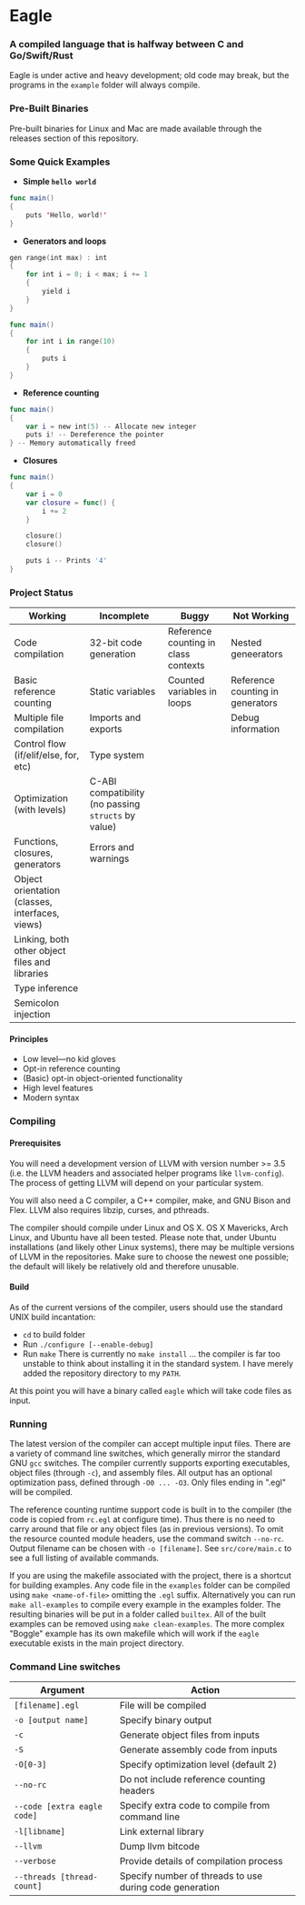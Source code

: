 # Eagle
### A compiled language that is halfway between C and Go/Swift/Rust

Eagle is under active and heavy development; old code may break, but the programs in the `example` folder
will always compile.

### Pre-Built Binaries

Pre-built binaries for Linux and Mac are made available through the releases
section of this repository.

### Some Quick Examples

 * **Simple `hello world`**

```swift
func main()
{
    puts 'Hello, world!'
}
```

 * **Generators and loops**

```swift
gen range(int max) : int
{
    for int i = 0; i < max; i += 1
    {
        yield i
    }
}

func main()
{
    for int i in range(10)
    {
        puts i
    }
}
```
 * **Reference counting**

```swift
func main()
{
    var i = new int(5) -- Allocate new integer
    puts i! -- Dereference the pointer
} -- Memory automatically freed
```

 * **Closures**

```swift
func main()
{
    var i = 0
    var closure = func() {
        i += 2
    }

    closure()
    closure()

    puts i -- Prints '4'
}
```

### Project Status

| Working | Incomplete | Buggy | Not Working |
| ------- | ----------- |----|----|
| Code compilation | 32-bit code generation | Reference counting in class contexts | Nested geneerators |
| Basic reference counting | Static variables | Counted variables in loops | Reference counting in generators |
| Multiple file compilation | Imports and exports | | Debug information |
| Control flow (if/elif/else, for, etc) | Type system |
| Optimization (with levels) | C-ABI compatibility (no passing `structs` by value) |
| Functions, closures, generators | Errors and warnings |
| Object orientation (classes, interfaces, views) |
| Linking, both other object files and libraries |
| Type inference |
| Semicolon injection |

#### Principles
 * Low level—no kid gloves
 * Opt-in reference counting
 * (Basic) opt-in object-oriented functionality
 * High level features
 * Modern syntax

### Compiling
#### Prerequisites
You will need a development version of LLVM with version number >= 3.5 (i.e. the LLVM headers
and associated helper programs
like `llvm-config`). The process of getting LLVM will depend on your particular system.

You will also need a C compiler, a C++ compiler, make, and GNU Bison and Flex. LLVM also requires
libzip, curses, and pthreads.

The compiler should compile under Linux and OS X. OS X Mavericks, Arch Linux, and Ubuntu have
all been tested. Please note that, under Ubuntu installations (and likely other Linux systems),
there may be multiple versions of LLVM in the repositories. Make sure to choose the newest one
possible; the default will likely be relatively old and therefore unusable.

#### Build
As of the current versions of the compiler, users should use the standard UNIX build incantation:
 * `cd` to build folder
 * Run `./configure [--enable-debug]`
 * Run `make`
There is currently no `make install` ... the compiler is far too unstable to think about installing
it in the standard system. I have merely added the repository directory to my `PATH`.

At this point you will have a binary called `eagle` which will take code files as input.

### Running
The latest version of the compiler can accept multiple input files. There are a variety of command
line switches, which generally mirror the standard GNU `gcc` switches. The compiler currently supports
exporting executables, object files (through `-c`), and assembly files. All output has an optional
optimization pass, defined through `-O0 ... -O3`. Only files ending in ".egl" will be
compiled.

The reference counting runtime support code is built in
to the compiler (the code is copied from `rc.egl` at configure time). Thus there is no need to carry
around that file or any object files (as in previous versions). To omit the resource counted module
headers, use the command switch `--no-rc`. Output filename can be chosen with `-o [filename]`.
See `src/core/main.c` to see a full listing of available commands.

If you are using the makefile associated with the project, there is a shortcut for building examples.
Any code file in the
`examples` folder can be compiled using `make <name-of-file>` omitting the `.egl` suffix.
Alternatively you can run `make all-examples` to compile every example in the examples folder. The
resulting binaries will be put in a folder called `builtex`. All of the built examples can be removed
using `make clean-examples`. The more complex "Boggle" example has its own makefile which will work if
the `eagle` executable exists in the main project directory.

### Command Line switches
| Argument | Action |
|---------|--------|
| `[filename].egl` | File will be compiled |
| `-o [output name]` | Specify binary output |
| `-c` | Generate object files from inputs |
| `-S` | Generate assembly code from inputs |
| `-O[0-3]` | Specify optimization level (default 2) |
| `--no-rc` | Do not include reference counting headers |
| `--code [extra eagle code]` | Specify extra code to compile from command line |
| `-l[libname]` | Link external library |
| `--llvm` | Dump llvm bitcode |
| `--verbose` | Provide details of compilation process |
| `--threads [thread-count]` | Specify number of threads to use during code generation |
